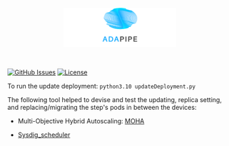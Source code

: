 <p align="center"><img width=50% src="https://raw.githubusercontent.com/DataCloud-project/ADA-PIPE/main/figure/ADAPIPE_Logo_TransparentBackground_White.png"></p>&nbsp;

[![GitHub Issues](https://img.shields.io/github/issues/DataCloud-project/ADA-PIPE.svg)](https://github.com/DataCloud-project/ADA-PIPE/issues)
[![License](https://img.shields.io/badge/license-Apache2.0-blue.svg)](https://opensource.org/licenses/Apache-2.0)

To run the update deployment: ```python3.10 updateDeployment.py```

The following tool helped to devise and test the updating, replica setting, and replacing/migrating the step's pods in between the devices:

   * Multi-Objective Hybrid Autoscaling: [MOHA](https://github.com/Angi2412/Multi-Objective-Hybrid-Autoscaing-MOHA/blob/main/app/k8s_tools.py)

   * [Sysdig_scheduler](https://sysdig.com/blog/kubernetes-scheduler/)
